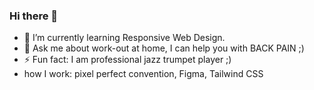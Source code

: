 ### Hi there 👋


- 🌱 I’m currently learning Responsive Web Design.
- 💬 Ask me about work-out at home, I can help you with BACK PAIN ;)
- ⚡ Fun fact: I am professional jazz trumpet player ;)
- how I work: pixel perfect convention, Figma, Tailwind CSS 

